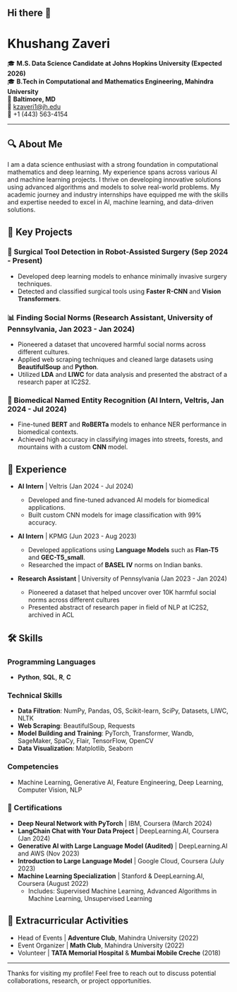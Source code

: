 ## Hi there 👋

# Khushang Zaveri

🎓 **M.S. Data Science Candidate at Johns Hopkins University (Expected 2026)**  
🎓 **B.Tech in Computational and Mathematics Engineering, Mahindra University**  
📍 **Baltimore, MD**  
📧 [kzaveri1@jh.edu](mailto:kzaveri1@jh.edu)  
📱 +1 (443) 563-4154

---

## 🔍 About Me

I am a data science enthusiast with a strong foundation in computational mathematics and deep learning. My experience spans across various AI and machine learning projects. I thrive on developing innovative solutions using advanced algorithms and models to solve real-world problems. My academic journey and industry internships have equipped me with the skills and expertise needed to excel in AI, machine learning, and data-driven solutions.

## 🚀 Key Projects

### 🔬 Surgical Tool Detection in Robot-Assisted Surgery (Sep 2024 - Present)
- Developed deep learning models to enhance minimally invasive surgery techniques.
- Detected and classified surgical tools using **Faster R-CNN** and **Vision Transformers**.
  
### 📊 Finding Social Norms (Research Assistant, University of Pennsylvania, Jan 2023 - Jan 2024)
- Pioneered a dataset that uncovered harmful social norms across different cultures.
- Applied web scraping techniques and cleaned large datasets using **BeautifulSoup** and **Python**.
- Utilized **LDA** and **LIWC** for data analysis and presented the abstract of a research paper at IC2S2.

### 🤖 Biomedical Named Entity Recognition (AI Intern, Veltris, Jan 2024 - Jul 2024)
- Fine-tuned **BERT** and **RoBERTa** models to enhance NER performance in biomedical contexts.
- Achieved high accuracy in classifying images into streets, forests, and mountains with a custom **CNN** model.

## 💼 Experience

- **AI Intern** | Veltris (Jan 2024 - Jul 2024)
  - Developed and fine-tuned advanced AI models for biomedical applications.
  - Built custom CNN models for image classification with 99% accuracy.
  
- **AI Intern** | KPMG (Jun 2023 - Aug 2023)
  - Developed applications using **Language Models** such as **Flan-T5** and **GEC-T5_small**.
  - Researched the impact of **BASEL IV** norms on Indian banks.
    
- **Research Assistant** | University of Pennsylvania  (Jan 2023 - Jan 2024)
  - Pioneered a dataset that helped uncover over 10K harmful social norms across different cultures
  - Presented abstract of research paper in field of NLP at IC2S2, archived in ACL 

## 🛠 Skills

### Programming Languages
- **Python**, **SQL**, **R**, **C**

### Technical Skills
- **Data Filtration**: NumPy, Pandas, OS, Scikit-learn, SciPy, Datasets, LIWC, NLTK
- **Web Scraping**: BeautifulSoup, Requests
- **Model Building and Training**: PyTorch, Transformer, Wandb, SageMaker, SpaCy, Flair, TensorFlow, OpenCV
- **Data Visualization**: Matplotlib, Seaborn
  
### Competencies
- Machine Learning, Generative AI, Feature Engineering, Deep Learning, Computer Vision, NLP

### 📜 Certifications
- **Deep Neural Network with PyTorch** | IBM, Coursera (March 2024)
- **LangChain Chat with Your Data Project** | DeepLearning.AI, Coursera (Jan 2024)
- **Generative AI with Large Language Model (Audited)** | DeepLearning.AI and AWS (Nov 2023)
- **Introduction to Large Language Model** | Google Cloud, Coursera (July 2023)
- **Machine Learning Specialization** | Stanford & DeepLearning.AI, Coursera (August 2022)
  - Includes: Supervised Machine Learning, Advanced Algorithms in Machine Learning, Unsupervised Learning

## 🌱 Extracurricular Activities
- Head of Events | **Adventure Club**, Mahindra University (2022)
- Event Organizer | **Math Club**, Mahindra University (2022)
- Volunteer | **TATA Memorial Hospital** & **Mumbai Mobile Creche** (2018)

---

Thanks for visiting my profile! Feel free to reach out to discuss potential collaborations, research, or project opportunities.

